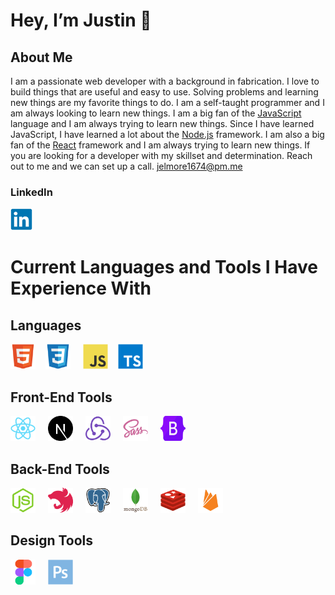 # Hey, I’m Justin 🤗

## About Me

I am a passionate web developer with a background in fabrication. I love to build things that are useful and easy to use. Solving problems and learning new things are my favorite things to do. I am a self-taught programmer and I am always looking to learn new things. I am a big fan of the [JavaScript](https://developer.mozilla.org/en-US/docs/Web/JavaScript) language and I am always trying to learn new things. Since I have learned JavaScript, I have learned a lot about the [Node.js](https://nodejs.org/) framework. I am also a big fan of the [React](https://reactjs.org/) framework and I am always trying to learn new things. If you are looking for a developer with my skillset and determination. Reach
out to me and we can set up a call. [jelmore1674@pm.me](jelmore1674@pm.me)

### LinkedIn

[<img src="https://raw.githubusercontent.com/devicons/devicon/9f4f5cdb393299a81125eb5127929ea7bfe42889/icons/linkedin/linkedin-original.svg" width=35px>](https://www.linkedin.com/in/justin-elmore-05087819a/)

# Current Languages and Tools I Have Experience With

## Languages

<img src="https://raw.githubusercontent.com/devicons/devicon/9f4f5cdb393299a81125eb5127929ea7bfe42889/icons/html5/html5-original.svg" width=40px style="margin-right: 1rem"><img src="https://raw.githubusercontent.com/devicons/devicon/9f4f5cdb393299a81125eb5127929ea7bfe42889/icons/css3/css3-original.svg" width=40px style="margin-right: 1rem">
<img src="https://raw.githubusercontent.com/devicons/devicon/9f4f5cdb393299a81125eb5127929ea7bfe42889/icons/javascript/javascript-original.svg" width=40px style="margin-right: 1rem"><img src="https://raw.githubusercontent.com/devicons/devicon/master/icons/typescript/typescript-original.svg" width=40px style="margin-right: 1rem">

## Front-End Tools

<img src="https://raw.githubusercontent.com/devicons/devicon/9f4f5cdb393299a81125eb5127929ea7bfe42889/icons/react/react-original.svg" width=40px style="margin-right: 1rem">
<img src="https://raw.githubusercontent.com/devicons/devicon/2ae2a900d2f041da66e950e4d48052658d850630/icons/nextjs/nextjs-original.svg" width=40px style="margin-right: 1rem">
<img src="https://raw.githubusercontent.com/devicons/devicon/2ae2a900d2f041da66e950e4d48052658d850630/icons/redux/redux-original.svg" width=40px style="margin-right: 1rem">
<img src="https://raw.githubusercontent.com/devicons/devicon/9f4f5cdb393299a81125eb5127929ea7bfe42889/icons/sass/sass-original.svg" width=40px style="margin-right: 1rem">
<img src="https://raw.githubusercontent.com/devicons/devicon/2ae2a900d2f041da66e950e4d48052658d850630/icons/bootstrap/bootstrap-original.svg" width=40px style="margin-right: 1rem">

## Back-End Tools

<img src="https://raw.githubusercontent.com/devicons/devicon/9f4f5cdb393299a81125eb5127929ea7bfe42889/icons/nodejs/nodejs-original.svg" width=40px style="margin-right: 1rem">
<img src="https://raw.githubusercontent.com/devicons/devicon/2ae2a900d2f041da66e950e4d48052658d850630/icons/nestjs/nestjs-plain.svg" width="40px" style="margin-right: 1rem">
<img src="https://raw.githubusercontent.com/devicons/devicon/2ae2a900d2f041da66e950e4d48052658d850630/icons/postgresql/postgresql-original.svg" width=40px style="margin-right: 1rem">
<img src="https://raw.githubusercontent.com/devicons/devicon/9f4f5cdb393299a81125eb5127929ea7bfe42889/icons/mongodb/mongodb-original-wordmark.svg" width=40px style="margin-right: 1rem">
<img src="https://raw.githubusercontent.com/devicons/devicon/2ae2a900d2f041da66e950e4d48052658d850630/icons/redis/redis-original.svg" width="40px" style="margin-right: 1rem">
<img src="https://raw.githubusercontent.com/devicons/devicon/9f4f5cdb393299a81125eb5127929ea7bfe42889/icons/firebase/firebase-plain.svg" width=40px>

## Design Tools

<img src="https://raw.githubusercontent.com/devicons/devicon/2ae2a900d2f041da66e950e4d48052658d850630/icons/figma/figma-original.svg" width=40px style="margin-right: 1rem">
<img src="https://raw.githubusercontent.com/devicons/devicon/2ae2a900d2f041da66e950e4d48052658d850630/icons/photoshop/photoshop-plain.svg" width=40px style="margin-right: 1rem">

<!-- markdownlint-capture -->

<!--
**jelmore1674/jelmore1674** is a ✨ _special_ ✨ repository because its `README.md` (this file) appears on your GitHub profile.

Here are some ideas to get you started:


- 🔭 I’m currently working on ...
- 🌱 I’m currently learning ...
- 👯 I’m looking to collaborate on ...
- 🤔 I’m looking for help with ...
- 💬 Ask me about ...
- 📫 How to reach me: ...
- 😄 Pronouns: ...
- ⚡ Fun fact: ...
-->
